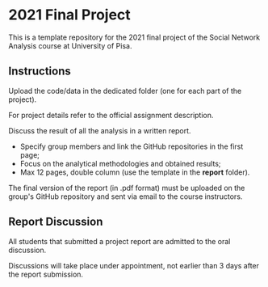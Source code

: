 # 2021 Final Project

This is a template repository for the 2021 final project of the Social Network Analysis course at University of Pisa.

## Instructions
Upload the code/data in the dedicated folder (one for each part of the project).

For project details refer to the official assignment description.

Discuss the result of all the analysis in a written report.

- Specify group members and link the GitHub repositories in the first page;
- Focus on the analytical methodologies and obtained results;
- Max 12 pages, double column (use the template in the **report** folder).

The final version of the report (in .pdf format) must be uploaded on the group's GitHub repository and sent via email to the course instructors.

## Report Discussion
All students that submitted a project report are admitted to the oral discussion.

Discussions will take place under appointment, not earlier than 3 days after the report submission.

